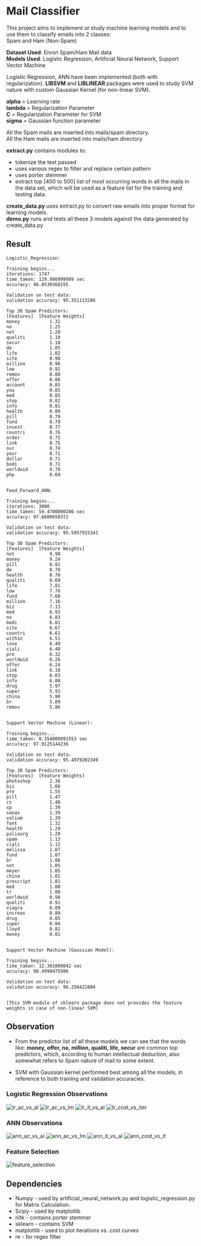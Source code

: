Mail Classifier 
====================

This project aims to implement or study machine learning models and to use them to classify emails into 2 classes:  
Spam and Ham (Non-Spam)
  
**Dataset Used**: Enron Spam/Ham Mail data  
**Models Used**: Logistic Regression, Artificial Neural Network, Support Vector Machine

Logistic Regression, ANN have been implemented (both with regularization). **LIBSVM** and **LIBLINEAR** packages were used to study SVM nature with custom Gaussian Kernel (for non-linear SVM).

**alpha** = Learning rate  
**lambda** = Regularization Parameter  
**C** = Regularization Parameter for SVM  
**sigma** = Gaussian function parameter

All the Spam mails are inserted into mails/spam directory.  
All the Ham mails are inserted into mails/ham directory

**extract.py** contains modules to:

 - tokenize the text passed
 - uses various regex to filter and replace certain pattern
 - uses porter stemmer
 - extract top [400 to 500] list of most occurring words in all the
   mails in the data set, which will be used as a feature list for the
   training and testing data.

**create_data.py** uses extract.py to convert raw emails into proper format for learning models.  
**demo.py** runs and tests all these 3 models against the data generated by create_data.py

Result
------

    Logistic_Regression:
    
    Training begins...
    iterations: 1747
    time_taken: 129.986999989 sec
    accuracy: 96.8530368195
    
    Validation on test data:
    validation accuracy: 95.351113286
    
    Top 30 Spam Predictors:
    [Features]	[Feature Weights]
    money           1.32
    no              1.25
    net             1.20
    qualiti         1.18
    secur           1.10
    de              1.05
    life            1.02
    site            0.98
    million         0.96
    low             0.92
    remov           0.88
    offer           0.86
    account         0.85
    you             0.85
    med             0.85
    stop            0.82
    info            0.81
    health          0.80
    pill            0.79
    fund            0.79
    invest          0.77
    countri         0.76
    order           0.75
    link            0.75
    our             0.74
    your            0.71
    dollar          0.71
    bodi            0.71
    worldwid        0.70
    php             0.69
    
    
    Feed_Forward_ANN:
    
    Training begins...
    iterations: 3000
    time_taken: 59.4700000286 sec
    accuracy: 97.8600650372
    
    Validation on test data:
    validation accuracy: 95.5957915341
    
    Top 30 Spam Predictors:
    [Features]	[Feature Weights]
    net             9.98
    money           9.24
    pill            8.92
    de              8.78
    health          8.70
    qualiti         8.69
    life            7.81
    low             7.76
    fund            7.68
    million         7.16
    biz             7.13
    med             6.93
    no              6.83
    bodi            6.81
    site            6.67
    countri         6.61
    within          6.51
    lose            6.49
    ciali           6.40
    pro             6.32
    worldwid        6.26
    offer           6.24
    link            6.18
    stop            6.03
    info            6.00
    drug            5.97
    super           5.92
    china           5.90
    br              5.89
    remov           5.86
    
    
    Support Vector Machine (Linear):
    
    Training begins...
    time_taken: 0.354000091553 sec
    accuracy: 97.9125144236
    
    Validation on test data:
    validation accuracy: 95.4979202349
    
    Top 30 Spam Predictors:
    [Features]	[Feature Weights]
    photoshop       2.36
    biz             1.66
    pro             1.55
    pill            1.47
    cs              1.40
    xp              1.39
    xanax           1.39
    valium          1.39
    font            1.32
    health          1.29
    paliourg        1.20
    spam            1.13
    ciali           1.12
    melissa         1.07
    fund            1.07
    br              1.06
    net             1.05
    meyer           1.05
    china           1.01
    prescript       1.01
    med             1.00
    tr              1.00
    worldwid        0.98
    qualiti         0.91
    viagra          0.89
    increas         0.89
    drug            0.85
    super           0.84
    lloyd           0.82
    money           0.81
    
    
    Support Vector Machine (Gaussian Model):
    
    Training begins...
    time_taken: 12.381000042 sec
    accuracy: 98.4999475506
    
    Validation on test data:
    validation accuracy: 96.256422804
    
    
    [This SVM module of sklearn package does not provides the feature weights in case of non-linear SVM]

Observation 
-----------

 - From the predictor list of all these models we can see that the words
   like:  	**money, offer, no, million, qualiti, life, secur** are common
   top predictors, 	which, according to human intellectual deduction,
   also somewhat refers to Spam nature of mail to some extent.

 - SVM with Gaussian kernel performed best among all the models, in
   reference to both training and validation accuracies.
   
### Logistic Regression Observations

![lr_ac_vs_al](/images/lr_ac_vs_al.JPG)
![lr_ac_vs_lm](/images/lr_ac_vs_lm.JPG)
![lr_it_vs_al](/images/lr_it_vs_al.JPG)
![lr_cost_vs_iter](/images/lr_cost_vs_iter.JPG)  

###  ANN Observations

![ann_ac_vs_al](/images/ann_ac_vs_al.JPG)
![ann_ac_vs_lm](/images/ann_ac_vs_lm.JPG)
![ann_it_vs_al](/images/ann_it_vs_al.JPG)
![ann_cost_vs_it](/images/ann_cost_vs_it.JPG)

### Feature Selection

![feature_selection](/images/feature_selection.JPG)

Dependencies
------------

 - Numpy - used by artificial_neural_network.py and logistic_regression.py for Matrix Calculation.  
 - Scipy - used by matplotlib  
 - nltk - contains porter stemmer  
 - sklearn - contains SVM  
 - matplotlib - used to plot iterations vs. cost curves  
 - re - for regex filter
